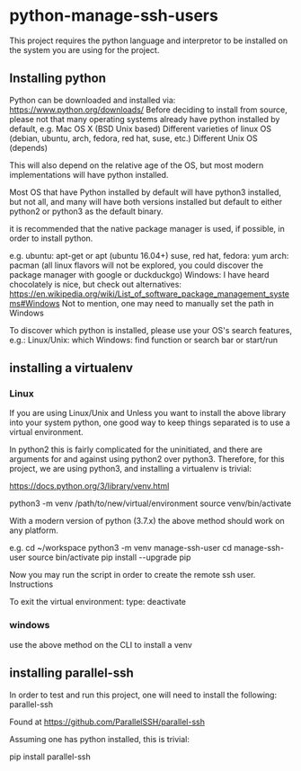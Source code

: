 # python-manage-ssh-users

This project requires the python language and interpretor to be installed on 
the system you are using for the project. 

## Installing python

Python can be downloaded and installed via: https://www.python.org/downloads/
Before deciding to install from source, please not that  many operating systems 
already have python installed by default, e.g.
Mac OS X (BSD Unix based)
Different varieties of linux OS 
(debian, ubuntu, arch, fedora, red hat, suse, etc.)
Different Unix OS (depends)

This will also depend on the relative age of the OS, but most modern 
implementations will have python installed.

Most OS that have Python installed by default will have python3 installed, but 
not all, and many will have both versions installed but default to either 
python2 or python3 as the default binary. 

it is recommended that the native package manager is used, if possible, in 
order to install python. 

e.g. 
ubuntu: apt-get or apt (ubuntu 16.04+)
suse, red hat, fedora: yum
arch: pacman
(all linux flavors will not be explored, you could discover the package
manager with google or duckduckgo)
Windows: I have heard chocolately is nice,
but check out alternatives: https://en.wikipedia.org/wiki/List_of_software_package_management_systems#Windows
Not to mention, one may need to manually set the path in Windows

To discover which python is installed, please use your OS's search features,
e.g.:
Linux/Unix: which <name>
Windows: find function or search bar or start/run 

## installing a virtualenv

### Linux
If you are using Linux/Unix and Unless you want to install the above library 
into your system python, one good 
way to keep things separated is to use a virtual environment.

In python2 this is fairly complicated for the uninitiated, and there are 
arguments for and against using python2 over python3. 
Therefore, for this project, we are using python3, 
and installing a virtualenv is trivial:

https://docs.python.org/3/library/venv.html

python3 -m venv /path/to/new/virtual/environment
source venv/bin/activate

With a modern version of python (3.7.x) the above method should work on any 
platform. 

e.g. 
cd ~/workspace
python3 -m venv manage-ssh-user
cd manage-ssh-user
source bin/activate
pip install --upgrade pip

Now you may run the script in order to create the remote ssh user. 
Instructions

To exit the virtual environment:
type: deactivate

### windows

use the above method on the CLI to install a venv

## installing parallel-ssh

In order to test and run this project, one will need to install the following:
parallel-ssh

Found at https://github.com/ParallelSSH/parallel-ssh

Assuming one has python installed, this is trivial:

pip install parallel-ssh


